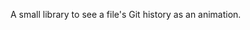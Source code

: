 <!--
name: 'animdiff'
tools: ['Vanilla JS']
completeness: 0
-->

A small library to see a file's Git history as an animation.
